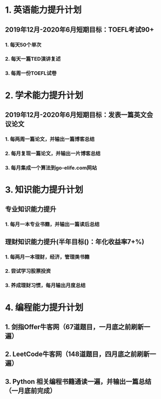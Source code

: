 # 1. 英语能力提升计划
## 2019年12月-2020年6月短期目标：TOEFL考试90+

### 1. 每天50个单次
### 2. 每天一篇TED演讲复述
### 3. 每周一份TOEFL试卷

# 2. 学术能力提升计划
## 2019年12月-2020年6月短期目标：发表一篇英文会议论文

### 1. 每两周一篇论文，并输出一篇博客总结
### 2. 每月复现一篇论文，并输出一片博客总结
### 3. 每月集成一个算法到go-elife.com网站


# 3. 知识能力提升计划

## 专业知识能力提升
### 1. 每月一本专业书籍，并输出一篇读后总结

## 理财知识能力提升(半年目标()：年化收益率7+%)
### 1. 每两月一本理财，经济，管理类书籍  
### 2. 尝试学习股票投资
### 3. 养成理财习惯，每月输出月度总结


# 4. 编程能力提升计划

## 1. 剑指Offer牛客网（67道题目，一月底之前刷新一遍）
## 2. LeetCode牛客网（148道题目，四月底之前刷新一遍）
## 3. Python 相关编程书籍通读一遍，并输出一篇总结（一月底前完成）